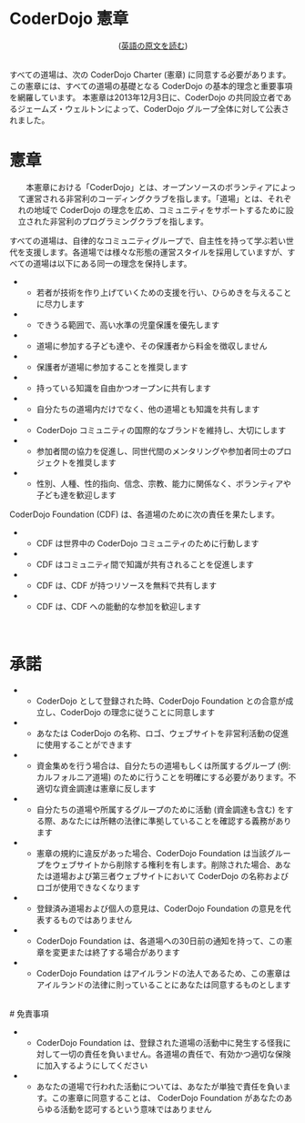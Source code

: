 # CoderDojo 憲章
<center>(<a href="charter_en">英語の原文を読む</a>)</center>
<br/>

すべての道場は、次の CoderDojo Charter (憲章) に同意する必要があります。 この憲章には、すべての道場の基礎となる CoderDojo の基本的理念と重要事項を網羅しています。 本憲章は2013年12月3日に、CoderDojo の共同設立者であるジェームズ・ウェルトンによって、CoderDojo グループ全体に対して公表されました。
<br/>

# 憲章

<p style='counter-increment: keiyaku-paragraph; text-indent: 1em; padding-left: 1pm; margin-left: 15px;'>本憲章における「CoderDojo」とは、オープンソースのボランティアによって運営される非営利のコーディングクラブを指します。「道場」とは、それぞれの地域で CoderDojo の理念を広め、コミュニティをサポートするために設立された非営利のプログラミングクラブを指します。</p>

すべての道場は、自律的なコミュニティグループで、自主性を持って学ぶ若い世代を支援します。各道場では様々な形態の運営スタイルを採用していますが、すべての道場は以下にある同一の理念を保持します。

- - 若者が技術を作り上げていくための支援を行い、ひらめきを与えることに尽力します
- - できうる範囲で、高い水準の児童保護を優先します
- - 道場に参加する子ども達や、その保護者から料金を徴収しません
- - 保護者が道場に参加することを推奨します
- - 持っている知識を自由かつオープンに共有します 
- - 自分たちの道場内だけでなく、他の道場とも知識を共有します
- - CoderDojo コミュニティの国際的なブランドを維持し、大切にします
- - 参加者間の協力を促進し、同世代間のメンタリングや参加者同士のプロジェクトを推奨します
- - 性別、人種、性的指向、信念、宗教、能力に関係なく、ボランティアや子ども達を歓迎します

CoderDojo Foundation (CDF) は、各道場のために次の責任を果たします。

- - CDF は世界中の CoderDojo コミュニティのために行動します
- - CDF はコミュニティ間で知識が共有されることを促進します
- - CDF は、CDF が持つリソースを無料で共有します
- - CDF は、CDF への能動的な参加を歓迎します
<br/>

# 承諾

- - CoderDojo として登録された時、CoderDojo Foundation との合意が成立し、CoderDojo の理念に従うことに同意します
- - あなたは CoderDojo の名称、ロゴ、ウェブサイトを非営利活動の促進に使用することができます
- - 資金集めを行う場合は、自分たちの道場もしくは所属するグループ (例: カルフォルニア道場) のために行うことを明確にする必要があります。不適切な資金調達は憲章に反します
- - 自分たちの道場や所属するグループのために活動 (資金調達も含む) をする際、あなたには所轄の法律に準拠していることを確認する義務があります
- - 憲章の規約に違反があった場合、CoderDojo Foundation は当該グループをウェブサイトから削除する権利を有します。削除された場合、あなたは道場および第三者ウェブサイトにおいて CoderDojo の名称およびロゴが使用できなくなります
- - 登録済み道場および個人の意見は、CoderDojo Foundation の意見を代表するものではありません
- - CoderDojo Foundation は、各道場への30日前の通知を持って、この憲章を変更または終了する場合があります
- - CoderDojo Foundation はアイルランドの法人であるため、この憲章はアイルランドの法律に則っていることにあなたは同意するものとします

<br/>
# 免責事項

- - CoderDojo Foundation は、登録された道場の活動中に発生する怪我に対して一切の責任を負いません。各道場の責任で、有効かつ適切な保険に加入するようにしてください
- - あなたの道場で行われた活動については、あなたが単独で責任を負います。この憲章に同意することは、 CoderDojo Foundation があなたのあらゆる活動を認可するという意味ではありません
